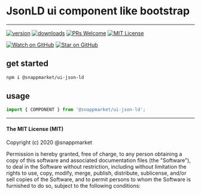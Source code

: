# JsonLD ui component like bootstrap
----

[![version](https://img.shields.io/npm/v/@snappmarket/ui-json-ld.svg?style=flat-square)](https://www.npmjs.com/package/@snappmarket/ui-json-ld)
[![downloads](https://img.shields.io/npm/dm/@snappmarket/ui-json-ld.svg?style=flat-square)](http://www.npmtrends.com/@snappmarket/ui-json-ld)
[![PRs Welcome](https://img.shields.io/badge/PRs-welcome-brightgreen.svg?style=flat-square)](http://makeapullrequest.com)
[![MIT License](https://img.shields.io/npm/l/@snappmarket/ui-json-ld.svg?style=flat-square)](https://github.com/snappmarket/frontend-toolbox/blob/develop/packages/ui/index.mdx)

[![Watch on GitHub](https://img.shields.io/github/watchers/snappmarket/frontend-toolbox.svg?style=social)](https://github.com/snappmarket/frontend-toolbox/watchers)
[![Star on GitHub](https://img.shields.io/github/stars/snappmarket/frontend-toolbox.svg?style=social)](https://github.com/snappmarket/frontend-toolbox/stargazers)

## get started
```bash 
npm i @snappmarket/ui-json-ld
```


## usage
```javascript
import { COMPONENT } from '@snappmarket/ui-json-ld';
```


---
#### The MIT License (MIT)

Copyright (c) 2020 @snappmarket

Permission is hereby granted, free of charge, to any person obtaining a copy
of this software and associated documentation files (the "Software"), to deal
in the Software without restriction, including without limitation the rights
to use, copy, modify, merge, publish, distribute, sublicense, and/or sell
copies of the Software, and to permit persons to whom the Software is
furnished to do so, subject to the following conditions:
